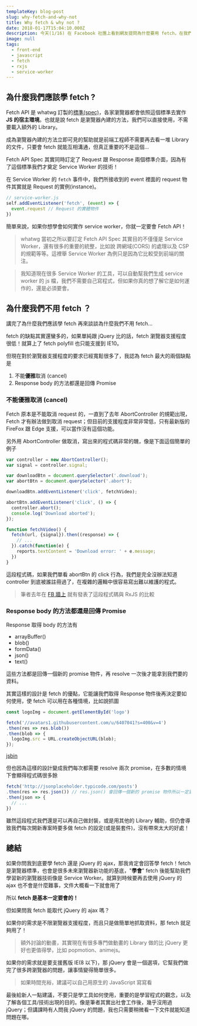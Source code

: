 ```yaml
---
templateKey: blog-post
slug: why-fetch-and-why-not
title: Why fetch & why not ?
date: 2018-01-17T15:04:10.000Z
description: 今天(1/16) 在 Facebook 社團上看到網友提問為什麼要用 fetch，在我們已經有 jQuery ajax 的情況下，fetch 能取代 jQuery 的 ajax 嗎？
image: null
tags:
  - front-end
  - javascript
  - fetch
  - rxjs
  - service-worker
---
```


## 為什麼我們應該學 fetch ?

Fetch API 是 whatwg 訂製的[標準(spec)](https://github.com/whatwg/fetch)，各家瀏覽器都會依照這個標準去實作 **JS 的宿主環境**。也就是說 fetch 是瀏覽器內建的方法，我們可以直接使用，不需要載入額外的 Library。

成為瀏覽器內建的方法立即可見的幫助就是前端工程師不需要再去看一堆 Library 的文件，只要會 fetch 就能互相溝通，但真正重要的不是這個...

Fetch API Spec 其實同時訂定了 Request 跟 Response 兩個標準介面，因為有了這個標準我們才奠定 Service Worker 的技術！

在 Service Worker 的 `fetch` 事件中，我們所接收到的 event 裡面的 request 物件其實就是 Request 的實例(instance)。

```javascript
// service-worker.js
self.addEventListener('fetch', (event) => {
  event.request // Request 的實體物件
})
```

簡單來說，如果你想學會如何實作 service worker，你就一定要會 Fetch API！

> whatwg 當初之所以要訂定 Fetch API Spec 其實目的不僅僅是 Service Worker，還有很多的重要的統整，比如說 跨網域(CORS) 的處理以及 CSP 的規範等等。這裡舉 Service Worker 為例只是因為它比較受到前端的關注。
  
> 我知道現在很多 Service Worker 的工具，可以自動幫我們生成 service worker 的 js 檔，我們不需要自己寫程式，但如果你真的想了解它是如何運作的，還是必須要會。

## 為什麼我們不用 fetch ？

講完了為什麼我們應該學 fetch 再來談談為什麼我們不用 fetch...

fetch 的缺點其實還蠻多的，如果單純跟 jQuery 比的話，fetch 瀏覽器支援程度很低！就算上了 fetch polyfill 也只能支援到 IE10。

但現在對於瀏覽器支援程度的要求已經寬鬆很多了，我認為 fetch 最大的兩個缺點是

1. 不能**優雅**取消 (cancel)
2. Response body 的方法都還是回傳 Promise


### 不能優雅取消 (cancel)

Fetch 原本是不能取消 request 的，一直到了去年 AbortController 的規範出現，Fetch 才有辦法做到取消 request；但目前的支援程度非常非常低，只有最新版的 FireFox 跟 Edge 支援，可以當作沒有這個功能。

另外用 AbortController 做取消，寫出來的程式碼非常的醜，像是下面這個簡單的例子

```javascript
var controller = new AbortController();
var signal = controller.signal;

var downloadBtn = document.querySelector('.download');
var abortBtn = document.querySelector('.abort');

downloadBtn.addEventListener('click', fetchVideo);

abortBtn.addEventListener('click', () => {
  controller.abort();
  console.log('Download aborted');
});

function fetchVideo() {
  fetch(url, {signal}).then((response) => {
    // ...
  }).catch(function(e) {
    reports.textContent = 'Download error: ' + e.message;
  })
}
```

這段程式碼，如果我們單看 abortBtn 的 click 行為，我們是完全沒辦法知道 controller 到底被誰註冊過了，在複雜的邏輯中很容易寫出難以維護的程式。

> 筆者去年在 [FB 牆上](https://www.facebook.com/photo.php?fbid=1957580130925329&set=pb.100000200839145.-2207520000.1516131294.&type=3&theater) 就有發表了這段程式碼與 RxJS 的比較

### Response body 的方法都還是回傳 Promise

Response 取得 body 的方法有

- arrayBuffer()
- blob()
- formData()
- json()
- text()

這些方法都是回傳一個新的 promise 物件，再 resolve 一次後才能拿到我們要的資料。

其實這樣的設計是 fetch 的優點，它能讓我們取得 Response 物件後再決定要如何使用，使 fetch 可以用在各種情境，比如說抓圖

```javascript
const logoImg = document.getElementById('logo')

fetch('//avatars1.githubusercontent.com/u/6407041?s=400&v=4')
.then(res => res.blob())
.then(blob => {
  logoImg.src = URL.createObjectURL(blob);
});
```
[jsbin](https://jsbin.com/hayipasiwi/3/edit?html,js,output)

但也因為這樣的設計變成我們每次都需要 resolve 兩次 promise，在多數的情境下會顯得程式碼很多餘

```javascript
fetch('http://jsonplaceholder.typicode.com/posts')
.then(res => res.json()) // res.json() 會回傳一個新的 promise 物件所以一定要再 then 一次做 resolve
.then(json => {  
  // ...  
})
```

雖然這段程式我們還是可以再自己做封裝，或是用其他的 Library 輔助，但仍會導致我們每次開新專案時要多做 fetch 的設定(或是裝套件)，沒有帶來太大的好處！

## 總結

如果你問我到底要學 fetch 還是 jQuery 的 ajax，那我肯定會回答學 fetch！fetch 是瀏覽器標準，也會是很多未來瀏覽器新功能的基底，"**學會**" fetch 後能幫助我們學習新的瀏覽器技術像是 Service Worker。就算到時候要再去使用 jQuery 的 ajax 也不會是什麼難事，文件大概看一下就會用了

所以 **fetch 是基本一定要會的！**

但如果問我 fetch 能取代 jQuery 的 ajax 嗎？ 

如果你的需求是不限瀏覽器支援程度，而且只是做簡單地抓取資料，那 fetch 就足夠用了！

> 額外討論的動畫，其實現在有很多專門做動畫的 Library 做的比 jQuery 更好也更值得學，比如 popmotion、animejs。

如果你的需求就是要支援舊版 IE(8 以下)，那 jQuery 會是一個選項，它幫我們做完了很多跨瀏覽器的問題，讓事情變得簡單很多。

> 如果時間充裕，建議可以自己用原生的 JavaScript 寫寫看

最後給新人一點建議，不要只是學工具如何使用，重要的是學習程式的觀念，以及了解各個工具/技術出現的目的。像是筆者其實出社會工作後，幾乎沒用過 jQuery；但講課時有人問我 jQuery 的問題，我也只需要稍微看一下文件就能知道問題在哪。